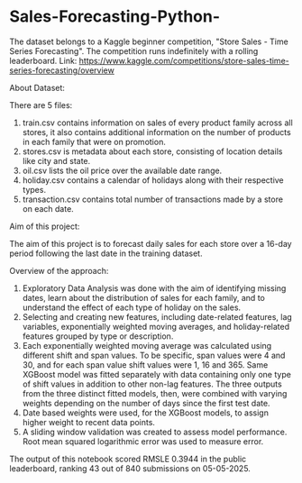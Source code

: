 # Sales-Forecasting-Python-

The dataset belongs to a Kaggle beginner competition, "Store Sales - Time Series Forecasting". The competition runs indefinitely with a rolling leaderboard.
Link: https://www.kaggle.com/competitions/store-sales-time-series-forecasting/overview

About Dataset:

There are 5 files:
1. train.csv contains information on sales of every product family across all stores, it also contains additional 
    information on the number of products in each family that were on promotion.
2. stores.csv is metadata about each store, consisting of location details like city and state.
3. oil.csv lists the oil price over the available date range.
4. holiday.csv contains a calendar of holidays along with their respective types.
5. transaction.csv contains total number of transactions made by a store on each date.

Aim of this project:

The aim of this project is to forecast daily sales for each store over a 16-day period following the last date in the training dataset.

Overview of the approach:

1. Exploratory Data Analysis was done with the aim of identifying missing dates, learn about the distribution of sales for each family,
    and to understand the effect of each type of holiday on the sales.
2. Selecting and creating new features, including date-related features, lag variables, exponentially weighted moving averages,
    and holiday-related features grouped by type or description.   
3. Each exponentially weighted moving average was calculated using different shift and span values. To be specific, span values were 4 and 30, and for 
    each span value shift values were 1, 16 and 365. Same XGBoost model was fitted separately with data containing only one type of shift values in 
    addition to other non-lag features. The three outputs from the three distinct fitted models, then, were combined with varying weights depending on 
    the number of days since the first test date.
4. Date based weights were used, for the XGBoost models, to assign higher weight to recent data points.
5. A sliding window validation was created to assess model performance. Root mean squared logarithmic error was used to measure error. 

The output of this notebook scored RMSLE 0.3944 in the public leaderboard, ranking 43 out of 840 submissions on 05-05-2025.
